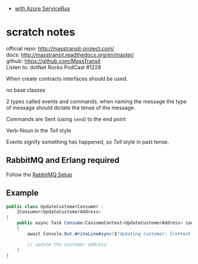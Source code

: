  - [with Azure ServiceBus](withAzureServiceBus.md)

# scratch notes
official repo: http://masstransit-project.com/  
docs: http://masstransit.readthedocs.org/en/master/  
github: https://github.com/MassTransit  
Listen to: dotNet Rocks PodCast #1228  

When create contracts interfaces should be used.

no base classes

2 types called events and commands, when naming the message the type of message should dictate the tense of the message.

Commands are  Sent (using `send`) to the end point

Verb-Noun in the _Tell_ style

Events signify something has happened, so _Tell_ style in past tense.

## RabbitMQ and Erlang required

Follow the [RabbitMQ Setup](RabbitMQ/Setup.md)

## Example
```c#
public class UpdateCustomerConsumer :
    IConsumer<UpdateCustomerAddress>
{
    public async Task Consume(ConsumeContext<UpdateCustomerAddress> context)
    {
        await Console.Out.WriteLineAsync($"Updating customer: {context.Message.CustomerId}");

        // update the customer address
    }
}
```




 
